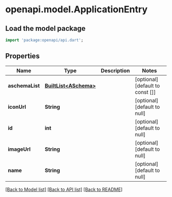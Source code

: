 # openapi.model.ApplicationEntry

## Load the model package
```dart
import 'package:openapi/api.dart';
```

## Properties
Name | Type | Description | Notes
------------ | ------------- | ------------- | -------------
**aschemaList** | [**BuiltList&lt;ASchema&gt;**](ASchema.md) |  | [optional] [default to const []]
**iconUrl** | **String** |  | [optional] [default to null]
**id** | **int** |  | [optional] [default to null]
**imageUrl** | **String** |  | [optional] [default to null]
**name** | **String** |  | [optional] [default to null]

[[Back to Model list]](../README.md#documentation-for-models) [[Back to API list]](../README.md#documentation-for-api-endpoints) [[Back to README]](../README.md)


